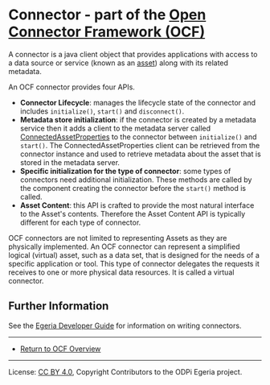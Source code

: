 <!-- SPDX-License-Identifier: CC-BY-4.0 -->
<!-- Copyright Contributors to the ODPi Egeria project. -->

# Connector - part of the [Open Connector Framework (OCF)](../..)

A connector is a java client object that provides applications with access to a data source or service
(known as an [asset](../../../../../open-metadata-implementation/access-services/docs/concepts/assets/README.md))
along with its related metadata.

An OCF connector provides four APIs.

* **Connector Lifecycle**: manages the lifecycle state of the connector and includes `initialize()`, `start()` and
  `disconnect()`.
* **Metadata store initialization**: if the connector is created by a metadata service then it adds a client to
  the metadata server called [ConnectedAssetProperties](connected-asset-properties.md) to the connector
  between `initialize()` and `start()`.  The ConnectedAssetProperties client can be retrieved from the
  connector instance and used to retrieve metadata about the asset that is stored in the metadata server.
* **Specific initialization for the type of connector**: some types of connectors need additional initialization.
  These methods are called by the component creating the connector before the `start()` method is called.
* **Asset Content**: this API is crafted to provide the most natural interface to the Asset's contents. 
  Therefore the Asset Content API is typically different for each type of connector.

OCF connectors are not limited to representing Assets as they are physically implemented.
An OCF connector can represent a simplified logical (virtual) asset, such as a data set, that is designed for the needs
of a specific application or tool.
This type of connector delegates the requests it receives to one or more physical data resources.
It is called a virtual connector.

## Further Information

See the [Egeria Developer Guide](../../../../../open-metadata-publication/website/developer-guide)
for information on writing connectors.


----
* [Return to OCF Overview](../..)

----
License: [CC BY 4.0](https://creativecommons.org/licenses/by/4.0/),
Copyright Contributors to the ODPi Egeria project.




